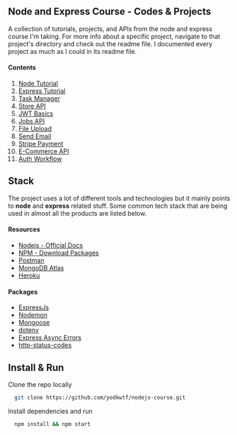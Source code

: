 ## Node and Express Course - Codes & Projects

A collection of tutorials, projects, and APIs from the node and express course I'm taking. For more info about a specific project, navigate to that project's directory and check out the readme file.
I documented every project as much as I could in its readme file.

#### Contents

1. [Node Tutorial](/01-node-tutorial)
2. [Express Tutorial](/02-express-tutorial)
3. [Task Manager](/03-task-manager)
4. [Store API](/04-store-api)
5. [JWT Basics](/05-JWT-Basics)
6. [Jobs API](/06-jobs-api)
7. [File Upload](/07-file-upload)
8. [Send Email](/08-send-email)
9. [Stripe Payment](/09-stripe-payment)
10. [E-Commerce API](/10-e-commerce-api)
11. [Auth Workflow](/11-auth-workflow)

## Stack

The project uses a lot of different tools and technologies but it mainly points to **node** and **express** related stuff. Some common tech stack that are being used in almost all the products are listed below.

#### Resources

- [Nodejs - Official Docs](https://nodejs.org/en/)
- [NPM - Download Packages](https://www.npmjs.com/)
- [Postman](https://www.postman.com/)
- [MongoDB Atlas](https://www.mongodb.com/cloud/atlas)
- [Heroku](https://www.heroku.com/)

#### Packages

- [ExpressJs](https://expressjs.com/)
- [Nodemon](https://nodemon.io/)
- [Mongoose](https://mongoosejs.com/)
- [dotenv](https://github.com/motdotla/dotenv#readme)
- [Express Async Errors](https://github.com/davidbanham/express-async-errors#readme)
- [http-status-codes](https://github.com/prettymuchbryce/http-status-codes#readme)

## Install & Run

Clone the repo locally

```bash
  git clone https://github.com/yodkwtf/nodejs-course.git
```

Install dependencies and run

```bash
  npm install && npm start
```
